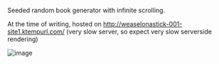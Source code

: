 Seeded random book generator with infinite scrolling.

At the time of writing, hosted on http://weaselonastick-001-site1.ktempurl.com/ (very slow server, so expect very slow serverside rendering)

![image](https://github.com/user-attachments/assets/80c25303-e21c-4697-bf2f-3aeeeb7db3b0)

